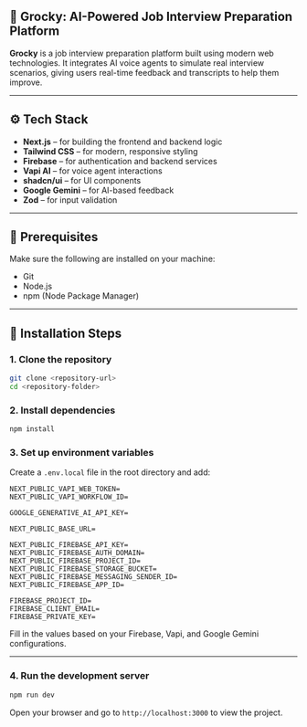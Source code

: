 ## 🧠 Grocky: AI-Powered Job Interview Preparation Platform

**Grocky** is a job interview preparation platform built using modern web technologies. It integrates AI voice agents to simulate real interview scenarios, giving users real-time feedback and transcripts to help them improve.

---

## ⚙️ Tech Stack

* **Next.js** – for building the frontend and backend logic
* **Tailwind CSS** – for modern, responsive styling
* **Firebase** – for authentication and backend services
* **Vapi AI** – for voice agent interactions
* **shadcn/ui** – for UI components
* **Google Gemini** – for AI-based feedback
* **Zod** – for input validation

---

## 🧰 Prerequisites

Make sure the following are installed on your machine:

* Git
* Node.js
* npm (Node Package Manager)

---

## 🚀 Installation Steps

### 1. Clone the repository

```bash
git clone <repository-url>
cd <repository-folder>
```

### 2. Install dependencies

```bash
npm install
```

### 3. Set up environment variables

Create a `.env.local` file in the root directory and add:

```env
NEXT_PUBLIC_VAPI_WEB_TOKEN=
NEXT_PUBLIC_VAPI_WORKFLOW_ID=

GOOGLE_GENERATIVE_AI_API_KEY=

NEXT_PUBLIC_BASE_URL=

NEXT_PUBLIC_FIREBASE_API_KEY=
NEXT_PUBLIC_FIREBASE_AUTH_DOMAIN=
NEXT_PUBLIC_FIREBASE_PROJECT_ID=
NEXT_PUBLIC_FIREBASE_STORAGE_BUCKET=
NEXT_PUBLIC_FIREBASE_MESSAGING_SENDER_ID=
NEXT_PUBLIC_FIREBASE_APP_ID=

FIREBASE_PROJECT_ID=
FIREBASE_CLIENT_EMAIL=
FIREBASE_PRIVATE_KEY=
```

Fill in the values based on your Firebase, Vapi, and Google Gemini configurations.

---

### 4. Run the development server

```bash
npm run dev
```

Open your browser and go to `http://localhost:3000` to view the project.
